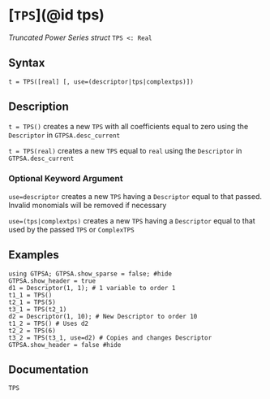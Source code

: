 # [`TPS`](@id tps)
*Truncated Power Series struct*
```TPS <: Real```
## Syntax
```
t = TPS([real] [, use=(descriptor|tps|complextps)])
```

## Description
`t = TPS()` creates a new `TPS` with all coefficients equal to zero using the `Descriptor` in `GTPSA.desc_current`

`t = TPS(real)` creates a new `TPS` equal to `real` using the `Descriptor` in `GTPSA.desc_current`

### Optional Keyword Argument

`use=descriptor` creates a new `TPS` having a `Descriptor` equal to that passed. Invalid monomials will be removed if necessary

`use=(tps|complextps)` creates a new `TPS` having a `Descriptor` equal to that used by the passed `TPS` or `ComplexTPS`


## Examples
```@repl desc
using GTPSA; GTPSA.show_sparse = false; #hide
GTPSA.show_header = true
d1 = Descriptor(1, 1); # 1 variable to order 1
t1_1 = TPS()
t2_1 = TPS(5)
t3_1 = TPS(t2_1)
d2 = Descriptor(1, 10); # New Descriptor to order 10
t1_2 = TPS() # Uses d2
t2_2 = TPS(6)
t3_2 = TPS(t3_1, use=d2) # Copies and changes Descriptor
GTPSA.show_header = false #hide
```

## Documentation
```@docs
TPS
```